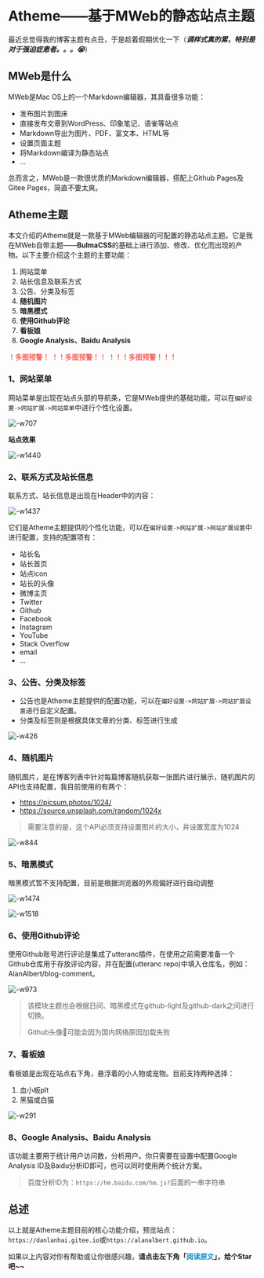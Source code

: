 # Atheme——基于MWeb的静态站点主题

最近总觉得我的博客主题有点丑，于是趁着假期优化一下（***调样式真的累，特别是对于强迫症患者。。。😭***）

## MWeb是什么

MWeb是Mac OS上的一个Markdown编辑器，其具备很多功能：

* 发布图片到图床
* 直接发布文章到WordPress、印象笔记、语雀等站点
* Markdown导出为图片、PDF、富文本、HTML等
* 设置页面主题
* 将Markdown编译为静态站点
* ...

总而言之，MWeb是一款很优质的Markdown编辑器，搭配上Github Pages及Gitee Pages，简直不要太爽。

## Atheme主题

本文介绍的Atheme就是一款基于MWeb编辑器的可配置的静态站点主题。它是我在MWeb自带主题——**BulmaCSS**的基础上进行添加、修改、优化而出现的产物。以下主要介绍这个主题的主要功能：

1. 网站菜单
2. 站长信息及联系方式
3. 公告、分类及标签
4. **随机图片**
5. **暗黑模式**
6. **使用Github评论**
7. **看板娘**
8. **Google Analysis、Baidu Analysis**

<span style="color: #F4635F;">

**！多图预警！**
**！！多图预警！！**
**！！！多图预警！！！**

</span>

### 1、网站菜单

网站菜单是出现在站点头部的导航条，它是MWeb提供的基础功能，可以在`偏好设置->网站扩展->网站菜单`中进行个性化设置。

![-w707](media/15860726538190/15861393202173.jpg)


**站点效果**

![-w1440](media/15860726538190/15861393669174.jpg)


### 2、联系方式及站长信息

联系方式、站长信息是出现在Header中的内容：

![-w1437](media/15860726538190/15861398063524.jpg)

它们是Atheme主题提供的个性化功能，可以在`偏好设置->网站扩展->网站扩展设置`中进行配置，支持的配置项有：

* 站长名
* 站长首页
* 站点icon
* 站长的头像
* 微博主页
* Twitter
* Github
* Facebook
* Instagram
* YouTube
* Stack Overflow
* email
* ...

### 3、公告、分类及标签

* 公告也是Atheme主题提供的配置功能，可以在`偏好设置->网站扩展->网站扩展设置`进行自定义配置。
* 分类及标签则是根据具体文章的分类、标签进行生成

![-w426](media/15860726538190/15861406564340.jpg)

 
### 4、随机图片

随机图片，是在博客列表中针对每篇博客随机获取一张图片进行展示，随机图片的API也支持配置，我目前使用的有两个：

* https://picsum.photos/1024/
* https://source.unsplash.com/random/1024x

> 需要注意的是，这个API必须支持设置图片的大小，并设置宽度为1024

![-w844](media/15860726538190/15861412497796.jpg)


### 5、暗黑模式

暗黑模式暂不支持配置，目前是根据浏览器的外观偏好进行自动调整

![-w1474](media/15860726538190/15861414640564.jpg)


![-w1518](media/15860726538190/15861414308809.jpg)


### 6、使用Github评论

使用Github账号进行评论是集成了utteranc插件，在使用之前需要准备一个Github仓库用于存放评论内容，并在配置(utteranc repo)中填入仓库名，例如：AlanAlbert/blog-comment。

![-w973](media/15860726538190/15861418927019.jpg)


> 该模块主题也会根据日间、暗黑模式在github-light及github-dark之间进行切换。
> 
> Github头像👥可能会因为国内网络原因加载失败

### 7、看板娘

看板娘是出现在站点右下角，悬浮着的小人物或宠物。目前支持两种选择：

1. 血小板plt
2. 黑猫或白猫

![-w291](media/15860726538190/15861422315868.jpg)


### 8、Google Analysis、Baidu Analysis

该功能主要用于统计用户访问数，分析用户。你只需要在设置中配置Google Analysis ID及Baidu分析ID即可，也可以同时使用两个统计方案。

> 百度分析ID为：`https://hm.baidu.com/hm.js?`后面的一串字符串



## 总述

以上就是Atheme主题目前的核心功能介绍，预览站点：`https://danlanhai.gitee.io`或`https://alanalbert.github.io`。



如果以上内容对你有帮助或让你很感兴趣，**请点击左下角「<span style="color:#028cca;">阅读原文</span>」，给个Star吧~~**